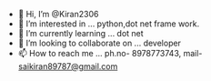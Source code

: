 - 👋 Hi, I’m @Kiran2306
- 👀 I’m interested in ... python,dot net frame work.
- 🌱 I’m currently learning ... dot net
- 💞️ I’m looking to collaborate on ... developer
- 📫 How to reach me ... ph.no- 8978773743, mail- saikiran89787@gmail.com

<!---
Kiran2306/Kiran2306 is a ✨ special ✨ repository because its `README.md` (this file) appears on your GitHub profile.
You can click the Preview link to take a look at your changes.
--->
